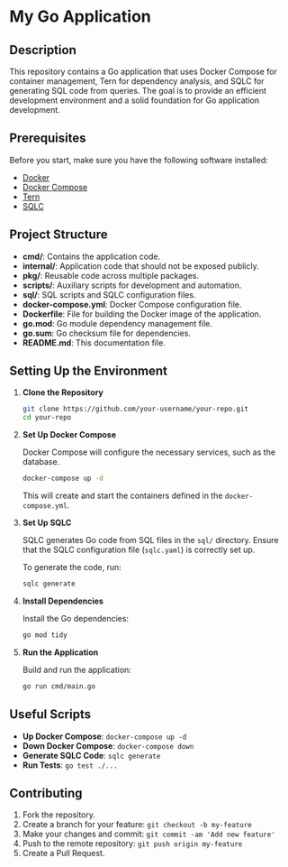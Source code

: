 # My Go Application

## Description

This repository contains a Go application that uses Docker Compose for container management, Tern for dependency analysis, and SQLC for generating SQL code from queries. The goal is to provide an efficient development environment and a solid foundation for Go application development.

## Prerequisites

Before you start, make sure you have the following software installed:

- [Docker](https://docs.docker.com/get-docker/)
- [Docker Compose](https://docs.docker.com/compose/install/)
- [Tern](https://github.com/tern-tools/tern)
- [SQLC](https://sqlc.dev/docs/intro/)

## Project Structure

- **cmd/**: Contains the application code.
- **internal/**: Application code that should not be exposed publicly.
- **pkg/**: Reusable code across multiple packages.
- **scripts/**: Auxiliary scripts for development and automation.
- **sql/**: SQL scripts and SQLC configuration files.
- **docker-compose.yml**: Docker Compose configuration file.
- **Dockerfile**: File for building the Docker image of the application.
- **go.mod**: Go module dependency management file.
- **go.sum**: Go checksum file for dependencies.
- **README.md**: This documentation file.

## Setting Up the Environment

1. **Clone the Repository**

   ```bash
   git clone https://github.com/your-username/your-repo.git
   cd your-repo
   ```

2. **Set Up Docker Compose**

   Docker Compose will configure the necessary services, such as the database.

   ```bash
   docker-compose up -d
   ```

   This will create and start the containers defined in the `docker-compose.yml`.

3. **Set Up SQLC**

   SQLC generates Go code from SQL files in the `sql/` directory. Ensure that the SQLC configuration file (`sqlc.yaml`) is correctly set up.

   To generate the code, run:

   ```bash
   sqlc generate
   ```

4. **Install Dependencies**

   Install the Go dependencies:

   ```bash
   go mod tidy
   ```

5. **Run the Application**

   Build and run the application:

   ```bash
   go run cmd/main.go
   ```

## Useful Scripts

- **Up Docker Compose**: `docker-compose up -d`
- **Down Docker Compose**: `docker-compose down`
- **Generate SQLC Code**: `sqlc generate`
- **Run Tests**: `go test ./...`

## Contributing

1. Fork the repository.
2. Create a branch for your feature: `git checkout -b my-feature`
3. Make your changes and commit: `git commit -am 'Add new feature'`
4. Push to the remote repository: `git push origin my-feature`
5. Create a Pull Request.